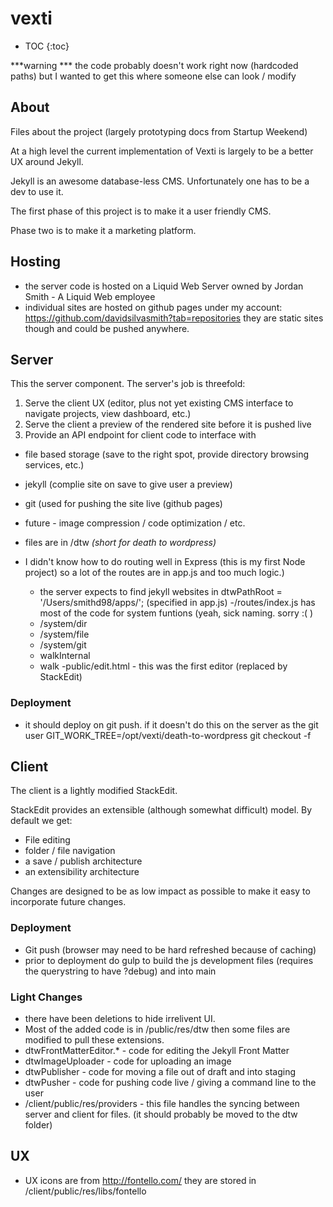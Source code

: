 # vexti

* TOC
{:toc}

***warning *** the code probably doesn't work right now (hardcoded paths) but I wanted to get this where someone else can look / modify

## About
Files about the project (largely prototyping docs from Startup Weekend)

At a high level the current implementation of Vexti is largely to be a better UX around Jekyll. 

Jekyll is an awesome database-less CMS. Unfortunately one has to be a dev to use it.

The first phase of this project is to make it a user friendly CMS.

Phase two is to make it a marketing platform.

## Hosting 
- the server code is hosted on a Liquid Web Server owned by Jordan Smith - A Liquid Web employee
- individual sites are hosted on github pages under my account: https://github.com/davidsilvasmith?tab=repositories they are static sites though and could be pushed anywhere.

## Server
This the server component. The server's job is threefold:
1) Serve the client UX (editor, plus not yet existing CMS interface to navigate projects, view dashboard, etc.)
2) Serve the client a preview of the rendered site before it is pushed live
3) Provide an API endpoint for client code to interface with
  - file based storage (save to the right spot, provide directory browsing services, etc.)
  - jekyll (complie site on save to give user a preview)
  - git (used for pushing the site live (github pages)
  - future - image compression / code optimization / etc.

 - files are in /dtw *(short for death to wordpress)*
 - I didn't know how to do routing well in Express (this is my first Node project) so a lot of the routes are in app.js and too much logic.)
     - the server expects to find jekyll websites in dtwPathRoot = '/Users/smithd98/apps/'; (specified in app.js)
 -/routes/index.js has most of the code for system funtions (yeah, sick naming. sorry :( )
   - /system/dir
   - /system/file
   - /system/git
   - walkInternal
   - walk 
-public/edit.html - this was the first editor (replaced by StackEdit)

### Deployment
 - it should deploy on git push. if it doesn't do this on the server as the git user GIT_WORK_TREE=/opt/vexti/death-to-wordpress git checkout -f


## Client
 The client is a lightly modified StackEdit.
 
 StackEdit provides an extensible (although somewhat difficult) model. By default we get:
 - File editing
 - folder / file navigation
 - a save / publish architecture
 - an extensibility architecture
 
 Changes are designed to be as low impact as possible to make it easy to incorporate future changes.

### Deployment
 - Git push (browser may need to be hard refreshed because of caching)
 - prior to deployment do gulp to build the js development files (requires the querystring to have ?debug) and into main
 
 ### Light Changes
  - there have been deletions to hide irrelivent UI.
  - Most of the added code is in /public/res/dtw then some files are modified to pull these extensions.
  - dtwFrontMatterEditor.* - code for editing the Jekyll Front Matter
  - dtwImageUploader - code for uploading an image
  - dtwPublisher - code for moving a file out of draft and into staging
  - dtwPusher - code for pushing code live / giving a command line to the user
  - /client/public/res/providers - this file handles the syncing between server and client for files. (it should probably be moved to the dtw folder)
  
## UX
 - UX icons are from http://fontello.com/ they are stored in /client/public/res/libs/fontello
